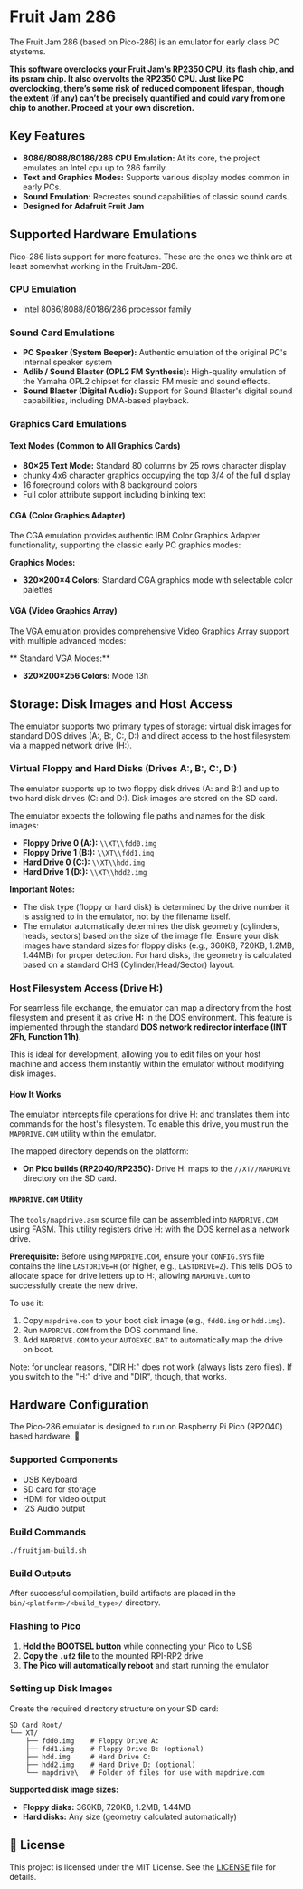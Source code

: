 # Fruit Jam 286

The Fruit Jam 286 (based on Pico-286) is an emulator for early class PC stystems.

**This software overclocks your Fruit Jam's RP2350 CPU, its flash chip, and its psram chip. It also overvolts the RP2350 CPU.  Just like PC overclocking, there’s some risk of reduced component lifespan, though the extent (if any) can’t be precisely quantified and could vary from one chip to another. Proceed at your own discretion.** 

## Key Features

*   **8086/8088/80186/286 CPU Emulation:** At its core, the project emulates an Intel cpu up to 286 family.
*   **Text and Graphics Modes:** Supports various display modes common in early PCs.
*   **Sound Emulation:** Recreates sound capabilities of classic sound cards.
*   **Designed for Adafruit Fruit Jam**

## Supported Hardware Emulations

Pico-286 lists support for more features. These are the ones we think are at least somewhat working in the FruitJam-286.

### CPU Emulation
*   Intel 8086/8088/80186/286 processor family

### Sound Card Emulations
*   **PC Speaker (System Beeper):** Authentic emulation of the original PC's internal speaker system
*   **Adlib / Sound Blaster (OPL2 FM Synthesis):** High-quality emulation of the Yamaha OPL2 chipset for classic FM music and sound effects.
*   **Sound Blaster (Digital Audio):** Support for Sound Blaster's digital sound capabilities, including DMA-based playback.

### Graphics Card Emulations

#### Text Modes (Common to All Graphics Cards)
* **80×25 Text Mode:** Standard 80 columns by 25 rows character display
* chunky 4x6 character graphics occupying the top 3/4 of the full display
* 16 foreground colors with 8 background colors
* Full color attribute support including blinking text

####  CGA (Color Graphics Adapter)
The CGA emulation provides authentic IBM Color Graphics Adapter functionality, supporting the classic early PC graphics modes:

**Graphics Modes:**
*   **320×200×4 Colors:** Standard CGA graphics mode with selectable color palettes

#### VGA (Video Graphics Array)
The VGA emulation provides comprehensive Video Graphics Array support with multiple advanced modes:

** Standard VGA Modes:**
*   **320×200×256 Colors:** Mode 13h

## Storage: Disk Images and Host Access

The emulator supports two primary types of storage: virtual disk images for standard DOS drives (A:, B:, C:, D:) and direct access to the host filesystem via a mapped network drive (H:).

### Virtual Floppy and Hard Disks (Drives A:, B:, C:, D:)

The emulator supports up to two floppy disk drives (A: and B:) and up to two hard disk drives (C: and D:). Disk images are stored on the SD card.

The emulator expects the following file paths and names for the disk images:

*   **Floppy Drive 0 (A:):** `\\XT\\fdd0.img`
*   **Floppy Drive 1 (B:):** `\\XT\\fdd1.img`
*   **Hard Drive 0 (C:):** `\\XT\\hdd.img`
*   **Hard Drive 1 (D:):** `\\XT\\hdd2.img`

**Important Notes:**

*   The disk type (floppy or hard disk) is determined by the drive number it is assigned to in the emulator, not by the filename itself.
*   The emulator automatically determines the disk geometry (cylinders, heads, sectors) based on the size of the image file. Ensure your disk images have standard sizes for floppy disks (e.g., 360KB, 720KB, 1.2MB, 1.44MB) for proper detection. For hard disks, the geometry is calculated based on a standard CHS (Cylinder/Head/Sector) layout.

### Host Filesystem Access (Drive H:)

For seamless file exchange, the emulator can map a directory from the host filesystem and present it as drive **H:** in the DOS environment. This feature is implemented through the standard **DOS network redirector interface (INT 2Fh, Function 11h)**.

This is ideal for development, allowing you to edit files on your host machine and access them instantly within the emulator without modifying disk images.

#### How It Works

The emulator intercepts file operations for drive H: and translates them into commands for the host's filesystem. To enable this drive, you must run the `MAPDRIVE.COM` utility within the emulator.

The mapped directory depends on the platform:

-   **On Pico builds (RP2040/RP2350):** Drive H: maps to the `//XT//MAPDRIVE` directory on the SD card.

#### `MAPDRIVE.COM` Utility

The `tools/mapdrive.asm` source file can be assembled into `MAPDRIVE.COM` using FASM. This utility registers drive H: with the DOS kernel as a network drive.

**Prerequisite:** Before using `MAPDRIVE.COM`, ensure your `CONFIG.SYS` file contains the line `LASTDRIVE=H` (or higher, e.g., `LASTDRIVE=Z`). This tells DOS to allocate space for drive letters up to H:, allowing `MAPDRIVE.COM` to successfully create the new drive.

To use it:

1.  Copy `mapdrive.com` to your boot disk image (e.g., `fdd0.img` or `hdd.img`).
1.  Run `MAPDRIVE.COM` from the DOS command line.
1.  Add `MAPDRIVE.COM` to your `AUTOEXEC.BAT` to automatically map the drive on boot.

Note: for unclear reasons, "DIR H:" does not work (always lists zero files). If you switch to the "H:" drive and "DIR", though, that works.

## Hardware Configuration

The Pico-286 emulator is designed to run on Raspberry Pi Pico (RP2040) based hardware. 🍓

### Supported Components
*   USB Keyboard
*   SD card for storage
*   HDMI for video output
*   I2S Audio output

### Build Commands
```./fruitjam-build.sh```
### Build Outputs

After successful compilation, build artifacts are placed in the `bin/<platform>/<build_type>/` directory.

### Flashing to Pico

1. **Hold the BOOTSEL button** while connecting your Pico to USB
2. **Copy the `.uf2` file** to the mounted RPI-RP2 drive  
3. **The Pico will automatically reboot** and start running the emulator

### Setting up Disk Images

Create the required directory structure on your SD card:
```
SD Card Root/
└── XT/
    ├── fdd0.img    # Floppy Drive A:
    ├── fdd1.img    # Floppy Drive B: (optional)
    ├── hdd.img     # Hard Drive C:
    ├── hdd2.img    # Hard Drive D: (optional)
    └── mapdrive\   # Folder of files for use with mapdrive.com
```

**Supported disk image sizes:**
*   **Floppy disks:** 360KB, 720KB, 1.2MB, 1.44MB
*   **Hard disks:** Any size (geometry calculated automatically)

## 📄 License

This project is licensed under the MIT License. See the [LICENSE](LICENSE) file for details.

